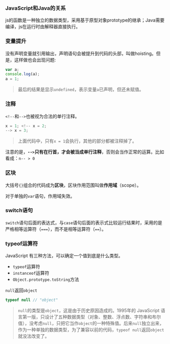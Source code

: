 ### JavaScript和Java的关系

js的函数是一种独立的数据类型，采用基于原型对象prototype的继承；Java需要编译，js在运行时由解释器直接执行。

### 变量提升

没有声明变量就引用输出，声明语句会被提升到代码的头部，叫做hoisting。但是，这样做也会出现问题:

```js
var a;
console.log(a);
a = 1;
```

>  最后的结果是显示`undefined`，表示变量`a`已声明，但还未赋值。

### 注释

`<!--`和`-->`也被视为合法的单行注释。

```javascript
x = 1; <!-- x = 2;
--> x = 3;
```

>  上面代码中，只有`x = 1`会执行，其他的部分都被注释掉了。

注意的是，**`-->`只有在行首，才会被当成单行注释**，否则会当作正常的运算。比如看成：`n-- > 0`

### 区块

大括号`{}`组合的代码成为**区块**，区块作用范围叫做**作用域**（scope）。

对于单独的`var`语句，作用域失效。

### switch语句

`switch`语句后面的表达式，与`case`语句后面的表示式比较运行结果时，采用的是严格相等运算符（`===`），而不是相等运算符（`==`）。

### typeof运算符

JavaScript 有三种方法，可以确定一个值到底是什么类型。

- `typeof`运算符
- `instanceof`运算符
- `Object.prototype.toString`方法

`null`返回`object`

```js
typeof null // "object"
```

> `null`的类型是`object`，这是由于历史原因造成的。1995年的 JavaScript 语言第一版，只设计了五种数据类型（对象、整数、浮点数、字符串和布尔值），没考虑`null`，只把它当作`object`的一种特殊值。后来`null`独立出来，作为一种单独的数据类型，为了兼容以前的代码，`typeof null`返回`object`就没法改变了。